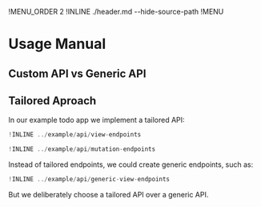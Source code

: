 !MENU_ORDER 2
!INLINE ./header.md --hide-source-path
!MENU
&nbsp;

# Usage Manual


## Custom API vs Generic API


## Tailored Aproach

In our example todo app we implement a tailored API:

~~~js
!INLINE ../example/api/view-endpoints
~~~
~~~js
!INLINE ../example/api/mutation-endpoints
~~~

Instead of tailored endpoints, we could
create generic endpoints, such as:

~~~js
!INLINE ../example/api/generic-view-endpoints
~~~

But we deliberately choose a tailored API over a generic API.
